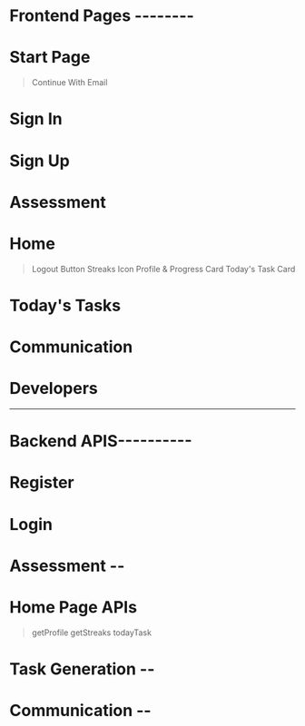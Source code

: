 # Frontend Pages --------

# Start Page
> Continue With Email

# Sign In 

# Sign Up                          

# Assessment

# Home
> Logout Button
> Streaks Icon
> Profile & Progress Card
> Today's Task Card

# Today's Tasks

# Communication

# Developers

-------------------------------------

# Backend APIS----------

# Register

# Login

# Assessment --

# Home Page APIs
> getProfile
> getStreaks
> todayTask

# Task Generation --

# Communication --
